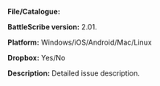 **File/Catalogue:** 

**BattleScribe version:** 2.01.

**Platform:** Windows/iOS/Android/Mac/Linux

**Dropbox:** Yes/No

**Description:** Detailed issue description.
